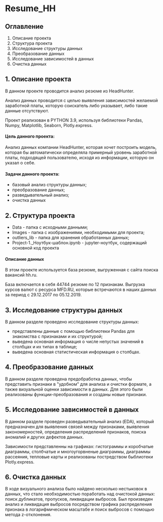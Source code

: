 # Resume_HH

## Оглавление
1. Описание проекта
2. Структура проекта
3. Исследование структуры данных
4. Преобразование данных
5. Исследование зависимостей в данных
6. Очистка данных

## 1. Описание проекта
В данном проекте проводится анализ резюме из HeadHunter.

Анализ данных проводится с целью выявления зависимостей желаемой заработной платы, которую соискатель либо указывает, либо такие данные отсутствуют.

Проект реализован в PYTHON 3.9, используя библиотеки Pandas, Numpy, Matplotlib, Seaborn, Plotly.express.

#### Цель данного проекта:
Анализ данных компании HeadHunter, которая хочет построить модель, которая бы автоматически определяла примерный уровень заработной платы, подходящей пользователю, исходя из информации, которую он указал о себе.

#### Задачи данного проекта:
* базовый анализ структуры данных;
* преобразование данных;
* разведывательный анализ;
* очистка данных

## 2. Структура проекта
* Data - папка с исходными данными;
* Images - папка с изображениями, необходимыми для проекта;
* outliers_lib - папка для хранения обработанных данных;
* Project-1._Ноутбук-шаблон.ipynb - jupyter-ноутбук, содержащий основной код проекта

#### Описание данных
В этом проекте используется база резюме, выгруженная с сайта поиска вакансий hh.ru.

База включается в себя 44744 резюме по 12 признакам. Выгрузка курсов валют с ресурса MFD.RU, которые встречаются в наших данных за период с 29.12.2017 по 05.12.2019.

## 3. Исследование структуры данных
В данном разделе проведено исследование структуры данных:

* представлены данные с помощью библиотеки Pandas для знакомства с признаками и их структурой;
* выведена основная информация о числе непустых значений в столбцах и их типах в таблице;
* выведена основная статистическая информация о столбцах.

## 4. Преобразование данных
В данном разделе проведена предобработка данных, чтобы представить признаки в "удобном" для анализа и очистки формате, а также визуальной оценки зависимости в данных. Для этого были реализованы функции-преобразования и созданы новые признаки.

## 5. Исследование зависимостей в данных
В данном разделе проведен разведывательный анализ (EDA), который предназначен для выявления связей между признаками, выявления закономерностей, определения распределений признаков, поиска аномалий и других дефектов данных.

Зависимости представленны на графиках: гистограммы и коробчатые диаграммы, столбчатые и многоугорвненые диаграммы, диаграммы рассеяния, тепловые карты и реализованы постредством быблиотеки Plotly.express.

## 6. Очистка данных
В ходе визуального анализа было найдено несколько нестыковок в данных, что стало необходимостью поработать над очистокой данных: поиск дубликатов, пропусков, ликвидации выбросов. Был произведен анализ и ликвидация выбросов посредством графика распределения признака в логарифмическом масштабе и поиск выбросов с помощью метода z-отклонения.